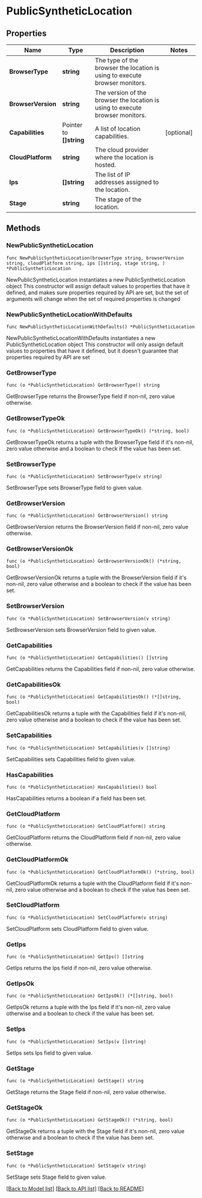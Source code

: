 # PublicSyntheticLocation

## Properties

Name | Type | Description | Notes
------------ | ------------- | ------------- | -------------
**BrowserType** | **string** | The type of the browser the location is using to execute browser monitors. | 
**BrowserVersion** | **string** | The version of the browser the location is using to execute browser monitors. | 
**Capabilities** | Pointer to **[]string** | A list of location capabilities. | [optional] 
**CloudPlatform** | **string** | The cloud provider where the location is hosted. | 
**Ips** | **[]string** | The list of IP addresses assigned to the location. | 
**Stage** | **string** | The stage of the location. | 

## Methods

### NewPublicSyntheticLocation

`func NewPublicSyntheticLocation(browserType string, browserVersion string, cloudPlatform string, ips []string, stage string, ) *PublicSyntheticLocation`

NewPublicSyntheticLocation instantiates a new PublicSyntheticLocation object
This constructor will assign default values to properties that have it defined,
and makes sure properties required by API are set, but the set of arguments
will change when the set of required properties is changed

### NewPublicSyntheticLocationWithDefaults

`func NewPublicSyntheticLocationWithDefaults() *PublicSyntheticLocation`

NewPublicSyntheticLocationWithDefaults instantiates a new PublicSyntheticLocation object
This constructor will only assign default values to properties that have it defined,
but it doesn't guarantee that properties required by API are set

### GetBrowserType

`func (o *PublicSyntheticLocation) GetBrowserType() string`

GetBrowserType returns the BrowserType field if non-nil, zero value otherwise.

### GetBrowserTypeOk

`func (o *PublicSyntheticLocation) GetBrowserTypeOk() (*string, bool)`

GetBrowserTypeOk returns a tuple with the BrowserType field if it's non-nil, zero value otherwise
and a boolean to check if the value has been set.

### SetBrowserType

`func (o *PublicSyntheticLocation) SetBrowserType(v string)`

SetBrowserType sets BrowserType field to given value.


### GetBrowserVersion

`func (o *PublicSyntheticLocation) GetBrowserVersion() string`

GetBrowserVersion returns the BrowserVersion field if non-nil, zero value otherwise.

### GetBrowserVersionOk

`func (o *PublicSyntheticLocation) GetBrowserVersionOk() (*string, bool)`

GetBrowserVersionOk returns a tuple with the BrowserVersion field if it's non-nil, zero value otherwise
and a boolean to check if the value has been set.

### SetBrowserVersion

`func (o *PublicSyntheticLocation) SetBrowserVersion(v string)`

SetBrowserVersion sets BrowserVersion field to given value.


### GetCapabilities

`func (o *PublicSyntheticLocation) GetCapabilities() []string`

GetCapabilities returns the Capabilities field if non-nil, zero value otherwise.

### GetCapabilitiesOk

`func (o *PublicSyntheticLocation) GetCapabilitiesOk() (*[]string, bool)`

GetCapabilitiesOk returns a tuple with the Capabilities field if it's non-nil, zero value otherwise
and a boolean to check if the value has been set.

### SetCapabilities

`func (o *PublicSyntheticLocation) SetCapabilities(v []string)`

SetCapabilities sets Capabilities field to given value.

### HasCapabilities

`func (o *PublicSyntheticLocation) HasCapabilities() bool`

HasCapabilities returns a boolean if a field has been set.

### GetCloudPlatform

`func (o *PublicSyntheticLocation) GetCloudPlatform() string`

GetCloudPlatform returns the CloudPlatform field if non-nil, zero value otherwise.

### GetCloudPlatformOk

`func (o *PublicSyntheticLocation) GetCloudPlatformOk() (*string, bool)`

GetCloudPlatformOk returns a tuple with the CloudPlatform field if it's non-nil, zero value otherwise
and a boolean to check if the value has been set.

### SetCloudPlatform

`func (o *PublicSyntheticLocation) SetCloudPlatform(v string)`

SetCloudPlatform sets CloudPlatform field to given value.


### GetIps

`func (o *PublicSyntheticLocation) GetIps() []string`

GetIps returns the Ips field if non-nil, zero value otherwise.

### GetIpsOk

`func (o *PublicSyntheticLocation) GetIpsOk() (*[]string, bool)`

GetIpsOk returns a tuple with the Ips field if it's non-nil, zero value otherwise
and a boolean to check if the value has been set.

### SetIps

`func (o *PublicSyntheticLocation) SetIps(v []string)`

SetIps sets Ips field to given value.


### GetStage

`func (o *PublicSyntheticLocation) GetStage() string`

GetStage returns the Stage field if non-nil, zero value otherwise.

### GetStageOk

`func (o *PublicSyntheticLocation) GetStageOk() (*string, bool)`

GetStageOk returns a tuple with the Stage field if it's non-nil, zero value otherwise
and a boolean to check if the value has been set.

### SetStage

`func (o *PublicSyntheticLocation) SetStage(v string)`

SetStage sets Stage field to given value.



[[Back to Model list]](../README.md#documentation-for-models) [[Back to API list]](../README.md#documentation-for-api-endpoints) [[Back to README]](../README.md)



